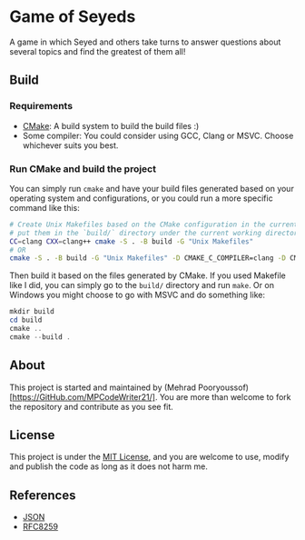 Game of Seyeds
==============

A game in which Seyed and others take turns to answer questions about several topics and
find the greatest of them all!

Build
-----

### Requirements

+ [CMake](https://cmake.org/): A build system to build the build files :)
+ Some compiler: You could consider using GCC, Clang or MSVC. Choose whichever suits
  you best.

### Run CMake and build the project

You can simply run `cmake` and have your build files generated based on your operating
system and configurations, or you could run a more specific command like this:

```bash
# Create Unix Makefiles based on the CMake configuration in the current directory and
# put them in the `build/` directory under the current working directory and use clang
CC=clang CXX=clang++ cmake -S . -B build -G "Unix Makefiles"
# OR
cmake -S . -B build -G "Unix Makefiles" -D CMAKE_C_COMPILER=clang -D CMAKE_CXX_COMPILER=clang++
```

Then build it based on the files generated by CMake. If you used Makefile like I did,
you can simply go to the `build/` directory and run `make`. Or on Windows you might
choose to go with MSVC and do something like:

```powershell
mkdir build
cd build
cmake ..
cmake --build .
```

About
-----

This project is started and maintained by (Mehrad Pooryoussof)[https://GitHub.com/MPCodeWriter21/].
You are more than welcome to fork the repository and contribute as you see fit.

License
-------

This project is under the [MIT License](LICENSE), and you are welcome to use, modify and
publish the code as long as it does not harm me.

References
----------

+ [JSON](https://www.json.org/json-en.html)
+ [RFC8259](https://datatracker.ietf.org/doc/html/rfc8259)
